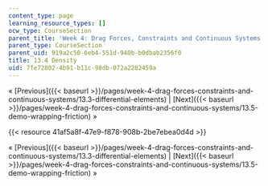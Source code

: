 ```yaml
---
content_type: page
learning_resource_types: []
ocw_type: CourseSection
parent_title: 'Week 4: Drag Forces, Constraints and Continuous Systems'
parent_type: CourseSection
parent_uid: 919a2c50-6eb4-551d-940b-b0dbab2356f0
title: 13.4 Density
uid: 7fe72802-4b91-b11c-98db-072a2282459a
---
```


« [Previous]({{< baseurl >}}/pages/week-4-drag-forces-constraints-and-continuous-systems/13.3-differential-elements) | [Next]({{< baseurl >}}/pages/week-4-drag-forces-constraints-and-continuous-systems/13.5-demo-wrapping-friction) »

{{< resource 41af5a8f-47e9-f878-908b-2be7ebea0d4d >}}

« [Previous]({{< baseurl >}}/pages/week-4-drag-forces-constraints-and-continuous-systems/13.3-differential-elements) | [Next]({{< baseurl >}}/pages/week-4-drag-forces-constraints-and-continuous-systems/13.5-demo-wrapping-friction) »